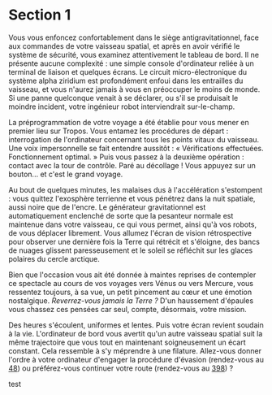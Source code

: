<h1>Section 1</h1>

<p>Vous vous enfoncez confortablement dans le siège antigravitationnel, face aux commandes de votre vaisseau spatial, et après en avoir vérifié le système de sécurité, vous examinez attentivement le tableau de bord. Il ne présente aucune complexité : une simple console d'ordinateur reliée à un terminal de liaison et quelques écrans. Le circuit micro-électronique du système alpha ziridium est profondément enfoui dans les entrailles du vaisseau, et vous n'aurez jamais à vous en préoccuper le moins de monde. Si une panne quelconque venait à se déclarer, ou s'il se produisait le moindre incident, votre ingénieur robot interviendrait sur-le-champ.</p>

<p>La préprogrammation de votre voyage a été établie pour vous mener en premier lieu sur Tropos. Vous entamez les procédures de départ : interrogation de l'ordinateur concernant tous les points vitaux du vaisseau. Une voix impersonnelle se fait entendre aussitôt : « Vérifications effectuées. Fonctionnement optimal. » Puis vous passez à la deuxième opération : contact avec la tour de contrôle. Paré au décollage ! Vous appuyez sur un bouton... et c'est le grand voyage.</p>

<p>Au bout de quelques minutes, les malaises dus à l'accélération s'estompent : vous quittez l'exosphère terrienne et vous pénétrez dans la nuit spatiale, aussi noire que de l'encre. Le générateur gravitationnel est automatiquement enclenché de sorte que la pesanteur normale est maintenue dans votre vaisseau, ce qui vous permet, ainsi qu'à vos robots, de vous déplacer librement. Vous allumez l'écran de vision rétrospective pour observer une dernière fois la Terre qui rétrécit et s'éloigne, des bancs de nuages glissent paresseusement et le soleil se réfléchit sur les glaces polaires du cercle arctique.</p>

<p>Bien que l'occasion vous ait été donnée à maintes reprises de contempler ce spectacle au cours de vos voyages vers Vénus ou vers Mercure, vous ressentez toujours, à sa vue, un petit pincement au cœur et une émotion nostalgique. <em>Reverrez-vous jamais la Terre ?</em> D'un haussement d'épaules vous chassez ces pensées car seul, compte, désormais, votre mission.</p>

<p>Des heures s'écoulent, uniformes et lentes. Puis votre écran revient soudain à la vie. L'ordinateur de bord vous avertit qu'un autre vaisseau spatial suit la même trajectoire que vous tout en maintenant soigneusement un écart constant. Cela ressemble à s'y méprendre à une filature. Allez-vous donner l'ordre à votre ordinateur d'engager la procédure d'évasion (rendez-vous au <a href="#48">48</a>) ou préférez-vous continuer votre route (rendez-vous au <a href="#398">398</a>) ?</p>


test